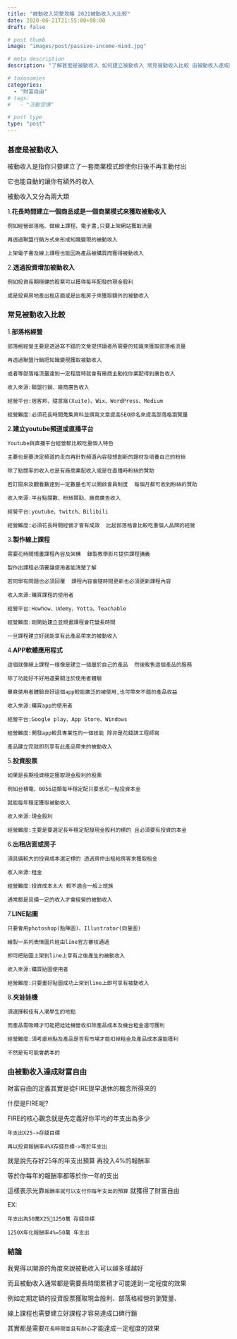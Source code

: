 ```yaml
---
title: "被動收入完整攻略 2021被動收入大比較"
date: 2020-06-21T21:55:00+08:00
draft: false

# post thumb
image: "images/post/passive-income-mind.jpg"

# meta description
description: "了解甚麼是被動收入 如何建立被動收入 常見被動收入比較 由被動收入達成財富自由"

# taxonomies
categories: 
  - "財富自由"
# tags:
#   - "活動宣傳"

# post type
type: "post"
---
```


<!-- ![image](../../images/post/passive-income-mind.jpg) -->

### 甚麼是被動收入

被動收入是指你只要建立了一套商業模式即使你日後不再主動付出

它也能自動的讓你有額外的收入

被動收入又分為兩大類

1.**花長時間建立一個商品或是一個商業模式來獲取被動收入**

    例如經營部落格、做線上課程、電子書,只要上架網站獲取流量

    再透過聯盟行銷方式來形成知識變現的被動收入

    上架電子書及線上課程也能因為產品被購買而獲得被動收入

2.**透過投資增加被動收入**
    
    例如投資長期穩健的股票可以獲得每年配發的現金股利
    
    或是投資房地產出租店面或是出租房子來獲取額外的被動收入

### 常見被動收入比較

1.**部落格經營**
 
    部落格經營主要是透過寫不錯的文章提供讀者所需要的知識來獲取部落格流量
    
    再透過聯盟行銷把知識變現獲取被動收入

    或者等部落格流量達到一定程度時就會有廠商主動找你業配得到廣告收入

    收入來源:聯盟行銷、廠商廣告收入

    經營平台:痞客邦、隨意窩(Xuite)、Wix、WordPress、Medium

    經營難度:必須花長時間蒐集資料並撰寫文章提高SEO排名來提高部落格瀏覽量

2.**建立youtube頻道或直播平台**

    Youtube與直播平台經營都比較吃重個人特色

    主要也是要決定頻道的走向再針對頻道內容發想創新的題材及培養自己的粉絲

    除了點閱率的收入也是有廠商業配收入或是在直播時粉絲的贊助

    若訂閱來及觀看數達到一定數量也可以開啟會員制度  每個月都可收到粉絲的贊助

    收入來源:平台點閱數、粉絲贊助、廠商廣告收入

    經營平台:youtube、twitch、Bilibili

    經營難度:必須花長時間經營才會有成效  比起部落格會比較吃重個人品牌的經營

3.**製作線上課程**

    需要花時間規畫課程內容及架構  錄製教學影片提供課程講義

    製作出課程必須要讓使用者能清楚了解

    若同學有問題也必須回覆  課程內容會隨時間更新也必須更新課程內容

    收入來源:購買課程的使用者

    經營平台:Howhow、Udemy、Yotta、Teachable

    經營難度:剛開始建立並規畫課程會花蠻長時間

    一旦課程建立好就能享有此產品帶來的被動收入

4.**APP軟體應用程式**

    這個就像線上課程一樣像是建立一個屬於自己的產品  然後販售這個產品的服務

    除了功能好不好用還要關注於使用者體驗

    畢竟使用者體驗良好這個app較能廣泛的被使用,也可帶來不錯的產品收益

    收入來源:購買app的使用者

    經營平台:Google play、App Store、Windows

    經營難度:開發app較具專業性的一個技能 除非是花錢請工程師寫

    產品建立完就即刻享有此產品帶來的被動收入

5.**投資股票**

    如果是長期投資穩定獲取現金股利的股票  

    例如台積電、0056這類每年穩定配只要息花一點投資本金
    
    就能每年穩定獲取被動收入

    收入來源:現金股利

    經營難度:主要是要選定長年穩定配發現金股利的標的 且必須要有投資的本金

6.**出租店面或房子**

    須具備較大的投資成本選定標的 透過房仲出租給房客來獲取租金

    收入來源:租金

    經營難度:投資成本太大 較不適合一般上班族 
    
    通常都是具備一定的收入才會經營的被動收入

7.**LINE貼圖**

    只要會用photoshop(點陣圖)、Illustrator(向量圖)

    繪製一系列表情圖片經由line官方審核通過

    即可把貼圖上架到line上享有之後產生的被動收入

    收入來源:購買貼圖使用者

    經營難度:只要畫好貼圖成功上架到line上即可享有被動收入

8.**夾娃娃機**

    須選擇較佳有人潮學生的地點

    而產品需吸睛才可能把娃娃機營收扣除產品成本及機台租金還可獲利

    經營難度:須考慮地點及產品是否有市場才能扣掉租金及產品成本還能獲利

    不然是有可能會虧本的

### 由被動收入達成財富自由

財富自由的定義其實是從FIRE提早退休的概念所得來的

什麼是FIRE呢?

FIRE的核心觀念就是先定義好你平均的年支出為多少

`年支出X25->存錢目標`

`再以投資報酬率4%X存錢目標->等於年支出`

就是說先存好25年的年支出預算 再投入4%的報酬率

等於你每年的報酬率都等於你一年的支出

這樣表示光靠`報酬率就可以支付你每年支出的預算` 就獲得了財富自由

EX:

    年支出為50萬X251250萬 存錢目標

    1250X年化報酬率4%=50萬 年支出

### 結論

我覺得以開源的角度來說被動收入可以越多樣越好

而且被動收入通常都是需要長時間累積才可能達到一定程度的效果

例如定期定額的投資股票獲取現金股利、部落格經營的瀏覽量、

線上課程也需要建立好課程才容易達成口碑行銷

其實都是需要`花長時間並且有耐心`才能達成一定程度的效果













